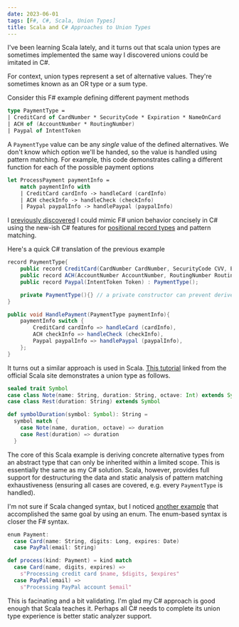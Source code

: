 ```yaml
---
date: 2023-06-01
tags: [F#, C#, Scala, Union Types]
title: Scala and C# Approaches to Union Types
---
```


I've been learning Scala lately, and it turns out that scala union types are sometimes implemented the same way I discovered unions could be imitated in C#.
<!--more-->

For context, union types represent a set of alternative values. They're sometimes known as an OR type or a sum type.

Consider this F# example defining different payment methods 
```fsharp
type PaymentType = 
| CreditCard of CardNumber * SecurityCode * Expiration * NameOnCard 
| ACH of (AccountNumber * RoutingNumber)
| Paypal of IntentToken
```
A `PaymentType` value can be any *single* value of the defined alternatives. We don't know which option we'll be handed, so the value is handled using pattern matching.
For example, this code demonstrates calling a different function for each of the possible payment options

```fsharp
let ProcessPayment paymentInfo = 
    match paymentInfo with
    | CreditCard cardInfo -> handleCard (cardInfo)
    | ACH checkInfo -> handleCheck (checkInfo)
    | Paypal paypalInfo -> handlePaypal (paypalInfo)
```

I [previously discovered](../posts/2021-03-26-Unions-in-CSharp.md) I could mimic F# union behavior 
concisely in C# using the new-ish C# features for [positional record types](https://learn.microsoft.com/en-us/dotnet/csharp/language-reference/builtin-types/record#positional-syntax-for-property-definition) and pattern matching.

Here's a quick C# translation of the previous example
```cs
record PaymentType{
    public record CreditCard(CardNumber CardNumber, SecurityCode CVV, Expiration ExpirationDate, NameOnCard Name) : PaymentType();
    public record ACH(AccountNumber AccountNumber, RoutingNumber RoutingNumber) : PaymentType();
    public record Paypal(IntentToken Token) : PaymentType();

    private PaymentType(){} // a private constructor can prevent derived cases from being defined elsewhere
}

public void HandlePayment(PaymentType paymentInfo){
    paymentInfo switch {
        CreditCard cardInfo => handleCard (cardInfo),
        ACH checkInfo => handleCheck (checkInfo),
        Paypal paypalInfo => handlePaypal (paypalInfo),
    };
}
```

It turns out a similar approach is used in Scala. [This tutorial](https://www.scala-exercises.org/scala_tutorial/structuring_information)
linked from the official Scala site demonstrates a union type as follows.

```Scala
sealed trait Symbol
case class Note(name: String, duration: String, octave: Int) extends Symbol
case class Rest(duration: String) extends Symbol

def symbolDuration(symbol: Symbol): String =
  symbol match {
    case Note(name, duration, octave) => duration
    case Rest(duration) => duration
  }
```

The core of this Scala example is deriving concrete alternative types from an abstract type that can only be inherited within a limited scope.
This is essentially the same as my C# solution. Scala, however, provides full support for destructuring the data and static analysis of pattern matching exhaustiveness (ensuring all cases are covered, e.g. every `PaymentType` is handled).

I'm not sure if Scala changed syntax, but I noticed [another example](https://scastie.scala-lang.org/2plItYkVS4enZCFwBIPnZA) that accomplished 
the same goal by using an enum. The enum-based syntax is closer the F# syntax.

```scala
enum Payment:
  case Card(name: String, digits: Long, expires: Date)
  case PayPal(email: String)

def process(kind: Payment) = kind match
  case Card(name, digits, expires) =>
    s"Processing credit card $name, $digits, $expires"
  case PayPal(email) =>
    s"Processing PayPal account $email"
```

This is facinating and a bit validating. I'm glad my C# approach is good enough that Scala teaches it. 
Perhaps all C# needs to complete its union type experience is better static analyzer support.
